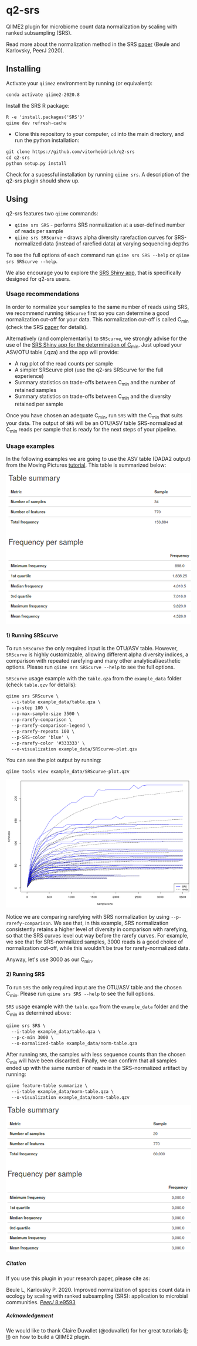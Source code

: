 # q2-srs

QIIME2 plugin for microbiome count data normalization by scaling with ranked subsampling (SRS).

Read more about the normalization method in the SRS [paper](https://doi.org/10.7717/peerj.9593) (Beule and Karlovsky, PeerJ 2020).
<!---To more details on the usage of SRS, take a look at the practical guide [paper]() ().--->

## Installing

Activate your `qiime2` environment by running (or equivalent):
```
conda activate qiime2-2020.8
```
Install the SRS R package:

```
R -e 'install.packages('SRS')'
qiime dev refresh-cache
```
* Clone this repository to your computer, `cd` into the main directory, and run the python installation:
```
git clone https://github.com/vitorheidrich/q2-srs
cd q2-srs
python setup.py install
```
Check for a sucessful installation by running `qiime srs`. A description of the q2-srs plugin should show up.

## Using

q2-srs features two `qiime` commands:
* `qiime srs SRS` - performs SRS normalization at a user-defined number of reads per sample
* `qiime srs SRScurve` - draws alpha diversity rarefaction curves for SRS-normalized data (instead of rarefied data) at varying sequencing depths

To see the full options of each command run `qiime srs SRS --help` or `qiime srs SRScurve --help`.

We also encourage you to explore the [SRS Shiny app](), that is specifically designed for q2-srs users.

### Usage recommendations

In order to normalize your samples to the same number of reads using SRS, we recommend running `SRScurve` first so you can determine a good normalization cut-off for your data. This normalization cut-off is called C<sub>min</sub> (check the SRS [paper](https://doi.org/10.7717/peerj.9593) for details). 

Alternatively (and complementarily) to `SRScurve`, we strongly advise for the use of the [SRS Shiny app for the determination of C<sub>min</sub>]()<!-- (check the SRS practical guide [paper](https://doi.org/10.7717/peerj.9593) for details)-->. Just upload your ASV/OTU table (.qza) and the app will provide:
* A rug plot of the read counts per sample
* A simpler SRScurve plot (use the q2-srs SRScurve for the full experience)
* Summary statistics on trade-offs between C<sub>min</sub> and the number of retained samples
* Summary statistics on trade-offs between C<sub>min</sub> and the diversity retained per sample

Once you have chosen an adequate C<sub>min</sub>, run `SRS` with the C<sub>min</sub> that suits your data. 
The output of `SRS` will be an OTU/ASV table SRS-normalized at C<sub>min</sub> reads per sample that is ready for the next steps of your pipeline.

### Usage examples

In the following examples we are going to use the ASV table (DADA2 output) from the Moving Pictures [tutorial](https://docs.qiime2.org/2020.8/tutorials/moving-pictures/). This table is summarized below:

<center><img src = "https://github.com/vitorheidrich/q2-srs/blob/main/example_data/table.png?raw=true"></center>

#### 1) Running SRScurve
To run `SRScurve` the only required input is the OTU/ASV table. However, `SRScurve` is highly customizable, allowing different alpha diversity indices, a comparison with repeated rarefying and many other analytical/aesthetic options<!-- (check the SRS practical guide [paper](https://doi.org/10.7717/peerj.9593) for details)-->. Please run `qiime srs SRScurve --help` to see the full options.

`SRScurve` usage example with the `table.qza` from the `example_data` folder (check `table.qzv` for details):
```
qiime srs SRScurve \
  --i-table example_data/table.qza \
  --p-step 100 \
  --p-max-sample-size 3500 \
  --p-rarefy-comparison \
  --p-rarefy-comparison-legend \
  --p-rarefy-repeats 100 \
  --p-SRS-color 'blue' \
  --p-rarefy-color '#333333' \
  --o-visualization example_data/SRScurve-plot.qzv
```
You can see the plot output by running:
```
qiime tools view example_data/SRScurve-plot.qzv
```
<center><img src = "https://github.com/vitorheidrich/q2-srs/blob/main/example_data/SRScurve-plot.png?raw=true"></center>

Notice we are comparing rarefying with SRS normalization by using `--p-rarefy-comparison`. We see that, in this example, SRS normalization consistently retains a higher level of diversity in comparison with rarefying, so that the SRS curves level out way before the rarefy curves. For example, we see that for SRS-normalized samples, 3000 reads is a good choice of normalization cut-off, while this wouldn't be true for rarefy-normalized data. 

Anyway, let's use 3000 as our C<sub>min</sub>.

#### 2) Running SRS
To run `SRS` the only required input are the OTU/ASV table and the chosen C<sub>min</sub>. Please run `qiime srs SRS --help` to see the full options.

`SRS` usage example with the `table.qza` from the `example_data` folder and the C<sub>min</sub> as determined above:
```
qiime srs SRS \
  --i-table example_data/table.qza \
  --p-c-min 3000 \
  --o-normalized-table example_data/norm-table.qza
```
After running `SRS`, the samples with less sequence counts than the chosen C<sub>min</sub> will have been discarded. 
Finally, we can confirm that all samples ended up with the same number of reads in the SRS-normalized artifact by running:
```
qiime feature-table summarize \
  --i-table example_data/norm-table.qza \
  --o-visualization example_data/norm-table.qzv
```
<center><img src = "https://github.com/vitorheidrich/q2-srs/blob/main/example_data/norm-table.png?raw=true"></center>

##### Citation
If you use this plugin in your research paper, please cite as:

Beule L, Karlovsky P. 2020. Improved normalization of species count data in ecology by scaling with ranked subsampling (SRS): application to microbial communities. [*PeerJ* 8:e9593](https://doi.org/10.7717/peerj.9593)
<!---Change the proposed cite to the practical guide later--->

##### Acknowledgement
We would like to thank Claire Duvallet (@cduvallet) for her great tutorials ([I](https://cduvallet.github.io/posts/2018/03/qiime2-plugin); [II](https://cduvallet.github.io/posts/2018/06/qiime2-plugin-conda)) on how to build a QIIME2 plugin.
